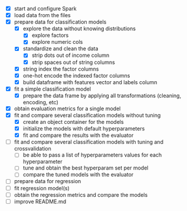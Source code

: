 - [x] start and configure Spark
- [x] load data from the files
- [x] prepare data for classification models
    - [x] explore the data without knowing distributions
        - [x] explore factors
        - [x] explore numeric cols
    - [x] standardize and clean the data
        - [x] strip dots out of income column
        - [x] strip spaces out of string columns
    - [x] string index the factor columns
    - [x] one-hot encode the indexed factor columns
    - [x] build dataframe with features vector and labels column
- [x] fit a simple classification model
    - [x] prepare the data frame by applying all transformations 
    (cleaning, encoding, etc)        
- [x] obtain evaluation metrics for a single model
- [x] fit and compare several classification models without tuning
    - [x] create an object container for the models
    - [x] initialize the models with default hyperparameters
    - [x] fit and compare the results with the evaluator
- [ ] fit and compare several classification models with tuning and crossvalidation
    - [ ] be able to pass a list of hyperparameters values for each hyperparameter
    - [ ] tune and obtain the best hyperparam set per model
    - [ ] compare the tuned models with the evaluator
- [ ] prepare data for regression
- [ ] fit regression model(s)
- [ ] obtain the regression metrics and compare the models
- [ ] improve README.md